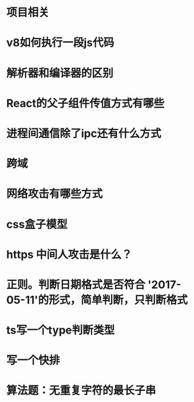 # 项目相关
# v8如何执行一段js代码
# 解析器和编译器的区别
# React的父子组件传值方式有哪些
# 进程间通信除了ipc还有什么方式
# 跨域
# 网络攻击有哪些方式
# css盒子模型
# https 中间人攻击是什么？
# 正则。判断日期格式是否符合 '2017-05-11'的形式，简单判断，只判断格式
# ts写一个type判断类型
# 写一个快排
# 算法题：无重复字符的最长子串